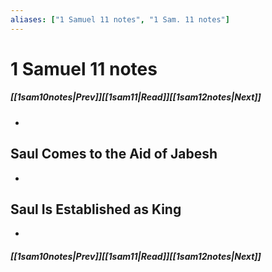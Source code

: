 ```yaml
---
aliases: ["1 Samuel 11 notes", "1 Sam. 11 notes"]
---
```

# 1 Samuel 11 notes
##### <span class=arrow-left></span>[[1sam10notes|Prev]]<span class=navigation-separator></span>[[1sam11|Read]]<span class=navigation-separator></span>[[1sam12notes|Next]]<span class=arrow-right></span>
- 
## Saul Comes to the Aid of Jabesh
- 
## Saul Is Established as King
- 
##### <span class=arrow-left></span>[[1sam10notes|Prev]]<span class=navigation-separator></span>[[1sam11|Read]]<span class=navigation-separator></span>[[1sam12notes|Next]]<span class=arrow-right></span>